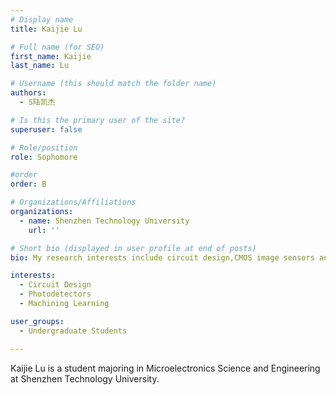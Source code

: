 ```yaml
---
# Display name
title: Kaijie Lu

# Full name (for SEO)
first_name: Kaijie
last_name: Lu

# Username (this should match the folder name)
authors:
  - S陆凯杰

# Is this the primary user of the site?
superuser: false

# Role/position
role: Sophomore

#order
order: B

# Organizations/Affiliations
organizations:
  - name: Shenzhen Technology University
    url: ''

# Short bio (displayed in user profile at end of posts) 
bio: My research interests include circuit design,CMOS image sensors and machining learning.

interests: 
  - Circuit Design
  - Photodetectors
  - Machining Learning 

user_groups:
  - Undergraduate Students

---
```


Kaijie Lu is a student majoring in Microelectronics Science and Engineering at Shenzhen Technology University. 
